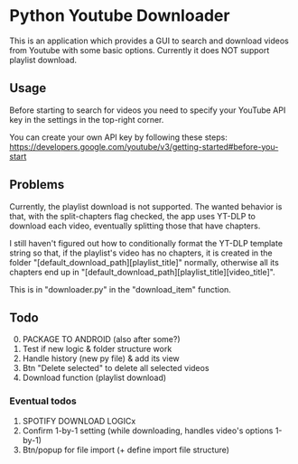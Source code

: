 # Python Youtube Downloader

This is an application which provides a GUI to search and download videos from Youtube with some basic options. Currently it does NOT support playlist download.

## Usage

Before starting to search for videos you need to specify your YouTube API key in the settings in the top-right corner.

You can create your own API key by following these steps: https://developers.google.com/youtube/v3/getting-started#before-you-start

## Problems

Currently, the playlist download is not supported. The wanted behavior is that, with the split-chapters flag checked, the app uses YT-DLP to download each video, eventually splitting those that have chapters.

I still haven't figured out how to conditionally format the YT-DLP template string so that, if the playlist's video has no chapters, it is created in the folder "[default_download_path]\[playlist_title]" normally, otherwise all its chapters end up in "[default_download_path]\[playlist_title]\[video_title]".

This is in "downloader.py" in the "download_item" function.

## Todo

0) PACKAGE TO ANDROID (also after some?)
1) Test if new logic & folder structure work
2) Handle history (new py file) & add its view
3) Btn "Delete selected" to delete all selected videos
4) Download function (playlist download)

### Eventual todos
1) SPOTIFY DOWNLOAD LOGICx
2) Confirm 1-by-1 setting (while downloading, handles video's options 1-by-1)
3) Btn/popup for file import (+ define import file structure)